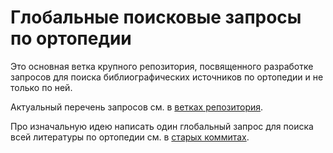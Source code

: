 # Глобальные поисковые запросы по ортопедии

Это основная ветка крупного репозитория, посвященного разработке запросов для поиска библиографических источников по ортопедии и не только по ней.

Актуальный перечень запросов см. в [ветках репозитория](https://github.com/p1m-ortho/qs-global-ortho-search-queries/branches).

Про изначальную идею написать один глобальный запрос для поиска всей литературы по ортопедии см. в [старых коммитах](https://github.com/p1m-ortho/qs-global-ortho-search-queries/blob/6ea77c71cf970dbec212c514c26a62cfbdbcea2e/METHOD.md).
